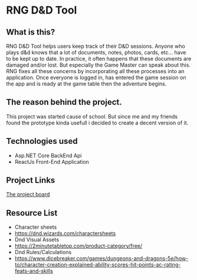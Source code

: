 # RNG D&D Tool

## What is this?
RNG D&D Tool helps users keep track of their D&D sessions. Anyone who plays d&d knows that a lot of documents, notes, photos, cards, etc... have to be kept up to date. In practice, it often happens that these documents are damaged and/or lost.
But especially the Game Master can speak about this.
RNG fixes all these concerns by incorporating all these processes into an application.
Once everyone is logged in, has entered the game session on the app and is ready at the game table then the adventure begins.

## The reason behind the project.
This project was started cause of school. But since me and my friends found the prototype kinda usefull i decided to create a decent version of it.

## Technologies used
- Asp.NET Core BackEnd Api
- ReactJs Front-End Application

## Project Links
[The project board](https://github.com/users/KennethSpeecke/projects/4)

## Resource List
- Character sheets
- https://dnd.wizards.com/charactersheets
- Dnd Visual Assets
- https://2minutetabletop.com/product-category/free/
- Dnd Rules/Calculations
- https://www.dicebreaker.com/games/dungeons-and-dragons-5e/how-to/character-creation-explained-ability-scores-hit-points-ac-rating-feats-and-skills
